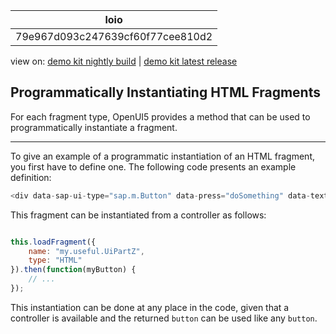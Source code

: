 <!-- loio79e967d093c247639cf60f77cee810d2 -->

| loio |
| -----|
| 79e967d093c247639cf60f77cee810d2 |

<div id="loio">

view on: [demo kit nightly build](https://sdk.openui5.org/nightly/#/topic/79e967d093c247639cf60f77cee810d2) | [demo kit latest release](https://sdk.openui5.org/topic/79e967d093c247639cf60f77cee810d2)</div>

## Programmatically Instantiating HTML Fragments

For each fragment type, OpenUI5 provides a method that can be used to programmatically instantiate a fragment.

***

To give an example of a programmatic instantiation of an HTML fragment, you first have to define one. The following code presents an example definition:

```js
<div data-sap-ui-type="sap.m.Button" data-press="doSomething" data-text="Hello World"></div>
```

This fragment can be instantiated from a controller as follows:

```js

this.loadFragment({
    name: "my.useful.UiPartZ",
    type: "HTML" 
}).then(function(myButton) {
    // ...
});
```

This instantiation can be done at any place in the code, given that a controller is available and the returned `button` can be used like any `button`.

